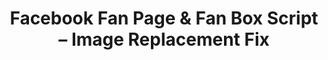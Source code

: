 ---
layout: redirect
title: 'Facebook Fan Page &#038; Fan Box Script &#8211; Image Replacement Fix'
permalink: /v5/internet/social-networks/facebook-social-networks-internet/facebook-fan-page-fan-box-script-image-replacement-fix/
redirect: /social-media/facebook-fan-page-fan-box-script-image-replacement-fix/
---